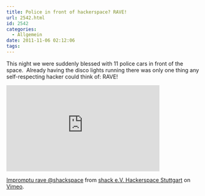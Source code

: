 ```yaml
---
title: Police in front of hackerspace? RAVE!
url: 2542.html
id: 2542
categories:
  - Allgemein
date: 2011-11-06 02:12:06
tags:
---
```


This night we were suddenly blessed with 11 police cars in front of the space.  Already having the disco lights running there was only one thing any self-respecting hacker could think of: RAVE!

<iframe src="http://player.vimeo.com/video/31664363?title=0&amp;byline=0&amp;portrait=0" width="400" height="225" frameborder="0" webkitAllowFullScreen allowFullScreen></iframe>

[Impromptu rave @shackspace](http://vimeo.com/31664363) from [shack e.V. Hackerspace Stuttgart](http://vimeo.com/shackspace) on [Vimeo](http://vimeo.com).